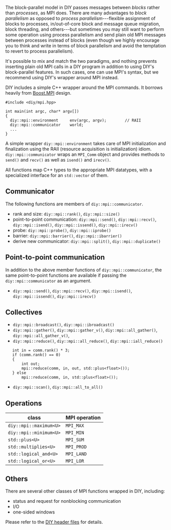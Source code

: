 The block-parallel model in DIY passes messages between *blocks* rather than *processes*, as MPI does. There are many
advantages to *block parallelism* as opposed to *process parallelism*---flexible assignment of blocks to processes,
in/out-of-core block and message queue migration, block threading, and others---but sometimes you may still want to
perform some operation using process parallelism and send plain old MPI messages between processes instead of blocks
(even though we highly encourage you to think and write in terms of block parallelism and avoid the temptation to revert
to process parallelism).

It's possible to mix and match the two paradigms, and nothing prevents inserting plain old MPI calls
in a DIY program in addition to using DIY's block-parallel features. In such cases, one can use MPI's syntax, but we
recommend using DIY's wrapper around MPI instead.

DIY includes a simple C++ wrapper around the MPI commands. It borrows heavily
from [Boost.MPI](http://www.boost.org/doc/libs/1_56_0/doc/html/mpi.html) design.

~~~~{.cpp}
#include <diy/mpi.hpp>

int main(int argc, char* argv[])
{
  diy::mpi::environment     env(argc, argv);        // RAII
  diy::mpi::communicator    world;
  ...
}
~~~~

A simple wrapper `diy::mpi::environment` takes care of MPI initialization and
finalization using the RAII (resource acquisition is initialization) idiom. `diy::mpi::communicator` wraps an `MPI_Comm` object
and provides methods to `send()` and `recv()` as well as `isend()` and `irecv()`.

All functions map C++ types to the appropriate MPI datatypes, with a specialized
interface for an `std::vector` of them.

## Communicator

The following functions are members of `diy::mpi::communicator`.

- rank and size: `diy::mpi::rank()`, `diy::mpi::size()`
- point-to-point communication: `diy::mpi::send()`, `diy::mpi::recv()`, `diy::mpi::isend()`, `diy::mpi::issend()`, `diy::mpi::irecv()`
- probe: `diy::mpi::probe()`, `diy::mpi::iprobe()`
- barrier: `diy::mpi::barrier()`, `diy::mpi::ibarrier()`
- derive new communicator: `diy::mpi::split()`, `diy::mpi::duplicate()`

## Point-to-point communication

In addition to the above member functions of `diy::mpi::communicator`, the same point-to-point functions are available
if passing the `diy::mpi::communicator` as an argument.

- `diy::mpi::send()`, `diy::mpi::recv()`, `diy::mpi::isend()`, `diy::mpi::issend()`, `diy::mpi::irecv()`

## Collectives

 - `diy::mpi::broadcast()`, `diy::mpi::ibroadcast()`
 - `diy::mpi::gather()`, `diy::mpi::gather_v()`, `diy::mpi::all_gather()`, `diy::mpi::all_gather_v()`,
 - `diy::mpi::reduce()`, `diy::mpi::all_reduce()`, `diy::mpi::iall_reduce()`

~~~~{.cpp}
   int in = comm.rank() * 3;
   if (comm.rank() == 0)
   {
       int out;
       mpi::reduce(comm, in, out, std::plus<float>());
   } else
       mpi::reduce(comm, in, std::plus<float>());

~~~~

 - `diy::mpi::scan()`, `diy::mpi::all_to_all()`


## Operations

  class                   |     MPI operation
  ------------------------|---------------------
  `diy::mpi::maximum<U>`  |      ``MPI_MAX``
  `diy::mpi::minimum<U>`  |      ``MPI_MIN``
  `std::plus<U>`          |      ``MPI_SUM``
  `std::multiplies<U>`    |      ``MPI_PROD``
  `std::logical_and<U>`   |      ``MPI_LAND``
  `std::logical_or<U>`    |      ``MPI_LOR``

## Others

There are several other classes of MPI functions wrapped in DIY, including:

- status and request for nonblocking communication
- I/O
- one-sided windows

Please refer to the [DIY header files](https://github.com/diatomic/diy/tree/master/include/diy/mpi) for details.

